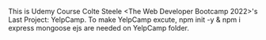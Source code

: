 This is Udemy Course Colte Steele <The Web Developer Bootcamp 2022>'s Last Project: YelpCamp.
To make YelpCamp excute, npm init -y & npm i express mongoose ejs are needed on YelpCamp folder.
